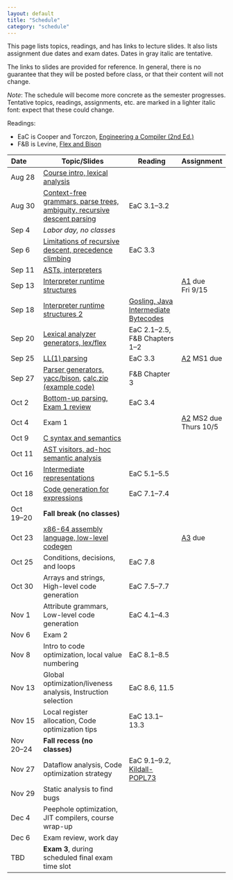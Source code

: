 ```yaml
---
layout: default
title: "Schedule"
category: "schedule"
---
```


This page lists topics, readings, and has links to lecture slides.
It also lists assignment due dates and exam dates.  Dates <span class="tentative">in
gray italic</span> are tentative.

The links to slides are provided for reference.  In general, there is no
guarantee that they will be posted before class, or that their content
will not change.

*Note*: The schedule will become more concrete as the semester
progresses.  Tentative topics, readings, assignments, etc. are marked
<span class="tentative">in a lighter italic font</span>: expect that
these could change.

Readings:

* EaC is Cooper and Torczon, [Engineering a Compiler (2nd
  Ed.)](https://www.elsevier.com/books/engineering-a-compiler/cooper/978-0-12-088478-0)
* F&amp;B is Levine, [Flex and Bison](https://www.oreilly.com/library/view/flex-bison/9780596805418/)

Date&nbsp;&nbsp;&nbsp;&nbsp;&nbsp; | Topic/Slides | Reading | Assignment
------------------ | ------------ | ------- | ----------
Aug 28 | [Course intro, lexical analysis](lectures/lecture01-public.pdf) |  | 
Aug 30 | [Context-free grammars, parse trees, ambiguity, recursive descent parsing](lectures/lecture02-public.pdf) | EaC 3.1–3.2 | 
Sep 4 | *Labor day, no classes* |  | 
Sep 6 | [Limitations of recursive descent, precedence climbing](lectures/lecture03-public.pdf) | EaC 3.3 | 
Sep 11 | [ASTs, interpreters](lectures/lecture04-public.pdf) |  | 
Sep 13 | [Interpreter runtime structures](lectures/lecture05-public.pdf) |  | [A1](assign/assign01.html) due<br>Fri 9/15
Sep 18 | [Interpreter runtime structures 2](lectures/lecture06-public.pdf) | [Gosling, Java Intermediate Bytecodes](https://dl.acm.org/doi/pdf/10.1145/202529.202541) | 
Sep 20 | [Lexical analyzer generators, lex/flex](lectures/lecture07-public.pdf) | EaC 2.1–2.5, F&amp;B Chapters 1–2 | 
Sep 25 | [LL(1) parsing](lectures/lecture08-public.pdf) | EaC 3.3 | [A2](assign/assign02.html) MS1 due
Sep 27 | [Parser generators, yacc/bison](lectures/lecture09-public.pdf), [calc.zip (example code)](lectures/calc.zip) | F&amp;B Chapter 3 | 
Oct 2 | [Bottom-up parsing, Exam 1 review](lectures/lecture10-public.pdf) | EaC 3.4 | 
Oct 4 | Exam 1 |  | [A2](assign/assign02.html) MS2 due<br>Thurs 10/5
Oct 9 | [C syntax and semantics](lectures/lecture11-public.pdf) |  | 
Oct 11 | [AST visitors, ad-hoc semantic analysis](lectures/lecture12-public.pdf) |  | 
Oct 16 | [Intermediate representations](lectures/lecture13-public.pdf) | EaC 5.1–5.5 | 
Oct 18 | [Code generation for expressions](lectures/lecture14-public.pdf) | EaC 7.1–7.4 | 
Oct 19–20 | **Fall break (no classes)** |  | 
Oct 23 | [x86-64 assembly language, low-level codegen](lectures/lecture15-public.pdf) |  | [A3](assign/assign03.html) due
Oct 25 | <span class='tentative'>Conditions, decisions, and loops</span> | EaC 7.8 | 
Oct 30 | <span class='tentative'>Arrays and strings, High-level code generation</span> | EaC 7.5–7.7 | 
Nov 1 | <span class='tentative'>Attribute grammars, Low-level code generation</span> | EaC 4.1–4.3 | 
Nov 6 | Exam 2 |  | 
Nov 8 | <span class='tentative'>Intro to code optimization, local value numbering</span> | EaC 8.1–8.5 | 
Nov 13 | <span class='tentative'>Global optimization/liveness analysis, Instruction selection</span> | EaC 8.6, 11.5 | 
Nov 15 | <span class='tentative'>Local register allocation, Code optimization tips</span> | EaC 13.1–13.3 | 
Nov 20–24 | **Fall recess (no classes)** |  | 
Nov 27 | <span class='tentative'>Dataflow analysis, Code optimization strategy</span> | EaC 9.1–9.2, <a href='lectures/kildall-popl73.pdf'>Kildall-POPL73</a> | 
Nov 29 | <span class='tentative'>Static analysis to find bugs</span> |  | 
Dec 4 | <span class='tentative'>Peephole optimization, JIT compilers, course wrap-up</span> |  | 
Dec 6 | Exam review, work day |  | 
TBD | **Exam 3**, during scheduled final exam time slot |  | 
